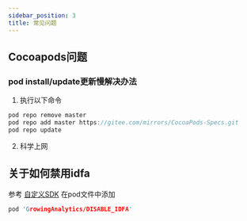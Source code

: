 ```yaml
---
sidebar_position: 3
title: 常见问题
---
```


## Cocoapods问题

### pod install/update更新慢解决办法
1. 执行以下命令
```c
pod repo remove master
pod repo add master https://gitee.com/mirrors/CocoaPods-Specs.git
pod repo update
```
2. 科学上网

## 关于如何禁用idfa

参考 [自定义SDK](/docs/ios/develop/custom_sdk#配置项) 在pod文件中添加 
```c
pod 'GrowingAnalytics/DISABLE_IDFA'
```